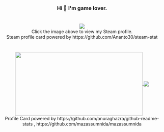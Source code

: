 <h3 align="center"> Hi 👋 I'm game lover. </h3>

#
<div align=center>
    <a href="https://steamcommunity.com/id/kkilme/" target="_blank">
        <img src="https://steam-stat.vercel.app/api?profileName=kkilme" href="https://steamcommunity.com/id/kkilme/"/>
    </a>
</div>

<div align="center"> Click the image above to view my Steam profile. </div>
<div align="center"> Steam profile card powered by https://github.com/Ananto30/steam-stat </div>

#
<div align="center">
    <a align="center" href="https://wakatime.com/@kkilme">
        <img height=200 width=400 align="center" src='https://github-readme-stats.vercel.app/api/wakatime?username=kkilme&layout=compact&theme=github_dark&custom_title=WakaTime+Stats+(2024-01~)' />
    </a>
    <a align="center" href="https://github.com/mazassumnida/mazassumnida">
        <img align="center" src="http://mazassumnida.wtf/api/v2/generate_badge?boj=kkilme" />
    </a>
<div align="center"> Profile Card powered by https://github.com/anuraghazra/github-readme-stats , https://github.com/mazassumnida/mazassumnida</div>
</div>



<!--     <a align="center" href="https://wakatime.com/@kkilme">
        <img align="center" src="https://github-readme-stats.vercel.app/api/top-langs/?username=kkilme&layout=compact&hide=ShaderLab&theme=dark" />
    </a>
    <a align="center" href="https://github.com/mazassumnida/mazassumnida">
        <img align="center" src="http://mazassumnida.wtf/api/v2/generate_badge?boj=kkilme" />
    </a>
    <div align="center"> Click the image above to view my WakaTime profile (since JAN 10, 2024). </div>
    <div align="center"> Profile Card powered by https://github.com/anuraghazra/github-readme-stats</div> -->


